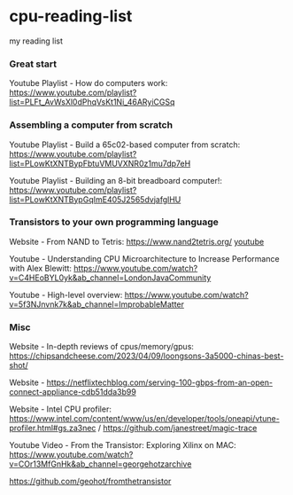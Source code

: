 # cpu-reading-list

my reading list

### Great start
Youtube Playlist - How do computers work: https://www.youtube.com/playlist?list=PLFt_AvWsXl0dPhqVsKt1Ni_46ARyiCGSq

### Assembling a computer from scratch
Youtube Playlist - Build a 65c02-based computer from scratch: https://www.youtube.com/playlist?list=PLowKtXNTBypFbtuVMUVXNR0z1mu7dp7eH

Youtube Playlist - Building an 8-bit breadboard computer!: https://www.youtube.com/playlist?list=PLowKtXNTBypGqImE405J2565dvjafglHU

### Transistors to your own programming language
Website - From NAND to Tetris: https://www.nand2tetris.org/ [youtube](https://www.youtube.com/watch?v=LqirVc5SlW0&list=PLrDd_kMiAuNmSb-CKWQqq9oBFN_KNMTaI)

Youtube - Understanding CPU Microarchitecture to Increase Performance with Alex Blewitt: https://www.youtube.com/watch?v=C4HEoBYL0yk&ab_channel=LondonJavaCommunity

Youtube - High-level overview: https://www.youtube.com/watch?v=5f3NJnvnk7k&ab_channel=ImprobableMatter

### Misc
Website - In-depth reviews of cpus/memory/gpus: https://chipsandcheese.com/2023/04/09/loongsons-3a5000-chinas-best-shot/

Website - https://netflixtechblog.com/serving-100-gbps-from-an-open-connect-appliance-cdb51dda3b99

Website - Intel CPU profiler: https://www.intel.com/content/www/us/en/developer/tools/oneapi/vtune-profiler.html#gs.za3nec / https://github.com/janestreet/magic-trace

Youtube Video - From the Transistor: Exploring Xilinx on MAC: https://www.youtube.com/watch?v=COr13MfGnHk&ab_channel=georgehotzarchive

https://github.com/geohot/fromthetransistor
